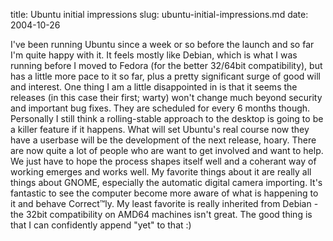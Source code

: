 title: Ubuntu initial impressions
slug: ubuntu-initial-impressions.md
date: 2004-10-26


I've been running Ubuntu since a week or so before the launch and so far I'm quite happy with it. It feels mostly like Debian, which is what I was running before I moved to Fedora (for the better 32/64bit compatibility), but has a little more pace to it so far, plus a pretty significant surge of good will and interest.
One thing I am a little disappointed in is that it seems the releases (in this case their first; warty) won't change much beyond security and important bug fixes. They are scheduled for every 6 months though. Personally I still think a rolling-stable approach to the desktop is going to be a killer feature if it happens.
What will set Ubuntu's real course now they have a userbase will be the development of the next release, hoary. There are now quite a lot of people who are want to get involved and want to help. We just have to hope the process shapes itself well and a coherant way of working emerges and works well.
My favorite things about it are really all things about GNOME, especially the automatic digital camera importing. It's fantastic to see the computer become more aware of what is happening to it and behave Correct™ly.
My least favorite is really inherited from Debian - the 32bit compatibility on AMD64 machines isn't great. The good thing is that I can confidently append "yet" to that :)